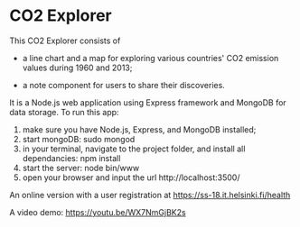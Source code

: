 # CO2 Explorer
 
This CO2 Explorer consists of

- a line chart and a map for exploring various countries' CO2 emission values during 1960 and 2013;

- a note component for users to share their discoveries.

It is a Node.js web application using Express framework and MongoDB for data storage.
To run this app:
1. make sure you have Node.js, Express, and MongoDB installed;
2. start mongoDB: sudo mongod
3. in your terminal, navigate to the project folder, and install all dependancies: npm install
4. start the server: node bin/www
5. open your browser and input the url http://localhost:3500/

An online version with a user registration at https://ss-18.it.helsinki.fi/health

A video demo: https://youtu.be/WX7NmGjBK2s
